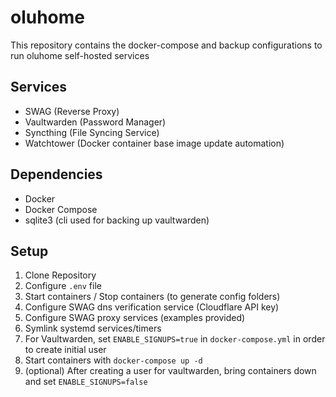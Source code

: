 # oluhome

This repository contains the docker-compose and backup configurations to run oluhome self-hosted services

## Services

* SWAG (Reverse Proxy)
* Vaultwarden (Password Manager)
* Syncthing (File Syncing Service)
* Watchtower (Docker container base image update automation)

## Dependencies

* Docker
* Docker Compose
* sqlite3 (cli used for backing up vaultwarden)

## Setup

1. Clone Repository
2. Configure `.env` file
3. Start containers / Stop containers (to generate config folders)
4. Configure SWAG dns verification service (Cloudflare API key)
5. Configure SWAG proxy services (examples provided)
6. Symlink systemd services/timers
7. For Vaultwarden, set `ENABLE_SIGNUPS=true` in `docker-compose.yml` in order to create initial user
8. Start containers with `docker-compose up -d`
9. (optional) After creating a user for vaultwarden, bring containers down and set `ENABLE_SIGNUPS=false`